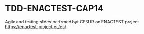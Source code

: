 # TDD-ENACTEST-CAP14
Agile and testing slides perfrmed byt CESUR on ENACTEST project
https://enactest-project.eu/es/

